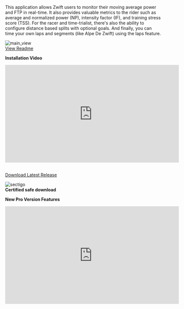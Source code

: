 <head>
<meta property="og:image" content="https://github.com/ruffk/ZwiftActivityMonitor/raw/master/ZwiftActivityMonitorV2/images/ActivityView.png">
</head>

This application allows Zwift users to monitor their moving average power and FTP in real-time.  It also provides valuable metrics to the rider such as average and normalized power (NP), intensity factor (IF), and training stress score (TSS).  For the racer and time-trialist, there's also the ability to configure distance based splits with optional goals.  And finally, you can time your own laps and segments (like Alpe De Zwift) using the laps feature.

![main_view](https://github.com/ruffk/ZwiftActivityMonitor/raw/master/ZwiftActivityMonitorV2/images/ActivityView.png)
<br>[View Readme](https://github.com/ruffk/ZwiftActivityMonitor#readme)

**Installation Video**
<iframe width="560" height="315" src="https://www.youtube.com/embed/RZRRZbDhlTA" frameborder="0" allowfullscreen></iframe>

<br>[Download Latest Release](https://github.com/ruffk/ZwiftActivityMonitor/releases/latest/download/Setup-ZAM.exe)

![sectigo](https://github.com/ruffk/ZwiftActivityMonitor/raw/master/ZwiftActivityMonitor/images/sectigo.jpg)
<br>**Certified safe download**

**New Pro Version Features**
<iframe width="560" height="315" src="https://www.youtube.com/embed/q8fEHyL6wLo" frameborder="0" allowfullscreen></iframe>
